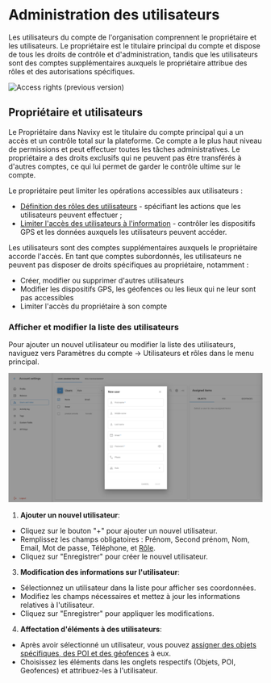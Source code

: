 # Administration des utilisateurs

Les utilisateurs du compte de l'organisation comprennent le propriétaire et les utilisateurs. Le propriétaire est le titulaire principal du compte et dispose de tous les droits de contrôle et d'administration, tandis que les utilisateurs sont des comptes supplémentaires auxquels le propriétaire attribue des rôles et des autorisations spécifiques.

![Access rights (previous version)](https://www.navixy.com/wp-content/uploads/2023/04/roles-en.png)

## Propriétaire et utilisateurs

Le Propriétaire dans Navixy est le titulaire du compte principal qui a un accès et un contrôle total sur la plateforme. Ce compte a le plus haut niveau de permissions et peut effectuer toutes les tâches administratives. Le propriétaire a des droits exclusifs qui ne peuvent pas être transférés à d'autres comptes, ce qui lui permet de garder le contrôle ultime sur le compte.

Le propriétaire peut limiter les opérations accessibles aux utilisateurs :

* [Définition des rôles des utilisateurs](role-management.md) - spécifiant les actions que les utilisateurs peuvent effectuer ;
* [Limiter l'accès des utilisateurs à l'information](restreindre-lacces.md) - contrôler les dispositifs GPS et les données auxquels les utilisateurs peuvent accéder.

Les utilisateurs sont des comptes supplémentaires auxquels le propriétaire accorde l'accès. En tant que comptes subordonnés, les utilisateurs ne peuvent pas disposer de droits spécifiques au propriétaire, notamment :

* Créer, modifier ou supprimer d'autres utilisateurs
* Modifier les dispositifs GPS, les géofences ou les lieux qui ne leur sont pas accessibles
* Limiter l'accès du propriétaire à son compte

### **Afficher et modifier la liste des utilisateurs**

Pour ajouter un nouvel utilisateur ou modifier la liste des utilisateurs, naviguez vers Paramètres du compte → Utilisateurs et rôles dans le menu principal.

![image-20240718-041947.png](../../../guide-de-litilizateur/compte/utilisateurs-et-roles/attachments/image-20240718-041947.png)

1. **Ajouter un nouvel utilisateur**:

* Cliquez sur le bouton "+" pour ajouter un nouvel utilisateur.
* Remplissez les champs obligatoires : Prénom, Second prénom, Nom, Email, Mot de passe, Téléphone, et [Rôle](role-management.md).
* Cliquez sur "Enregistrer" pour créer le nouvel utilisateur.

3. **Modification des informations sur l'utilisateur**:

* Sélectionnez un utilisateur dans la liste pour afficher ses coordonnées.
* Modifiez les champs nécessaires et mettez à jour les informations relatives à l'utilisateur.
* Cliquez sur "Enregistrer" pour appliquer les modifications.

4. **Affectation d'éléments à des utilisateurs**:

* Après avoir sélectionné un utilisateur, vous pouvez [assigner des objets spécifiques, des POI et des géofences](restreindre-lacces.md) à eux.
* Choisissez les éléments dans les onglets respectifs (Objets, POI, Geofences) et attribuez-les à l'utilisateur.
